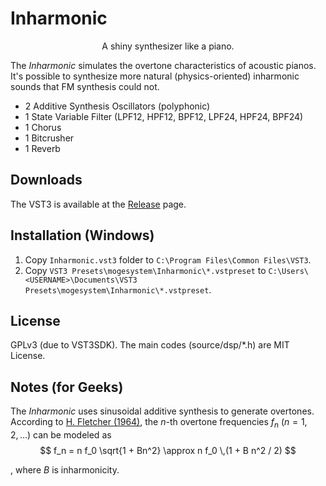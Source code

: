 # Inharmonic

<p style="text-align: center">A shiny synthesizer like a piano.</p>

The *Inharmonic* simulates the overtone characteristics of acoustic pianos. It's possible to synthesize more natural (physics-oriented) inharmonic sounds that FM synthesis could not.

- 2 Additive Synthesis Oscillators (polyphonic)
- 1 State Variable Filter (LPF12, HPF12, BPF12, LPF24, HPF24, BPF24)
- 1 Chorus
- 1 Bitcrusher
- 1 Reverb

## Downloads

The VST3 is available at the [Release](https://github.com/Mg32/inharmonic-vst3/releases) page.

## Installation (Windows)

1. Copy `Inharmonic.vst3` folder to `C:\Program Files\Common Files\VST3`.
2. Copy `VST3 Presets\mogesystem\Inharmonic\*.vstpreset` to `C:\Users\<USERNAME>\Documents\VST3 Presets\mogesystem\Inharmonic\*.vstpreset`.

## License

GPLv3 (due to VST3SDK). The main codes (source/dsp/*.h) are MIT License.

## Notes (for Geeks)

The *Inharmonic* uses sinusoidal additive synthesis to generate overtones. According to [H. Fletcher (1964)](https://doi.org/10.1121/1.1918933), the $n$-th overtone frequencies $f_n ~(n=1, 2, \dots)$ can be modeled as
$$
f_n = n f_0 \sqrt{1 + Bn^2} \approx n f_0 \,(1 + B n^2 / 2)
$$

, where $B$ is inharmonicity.
